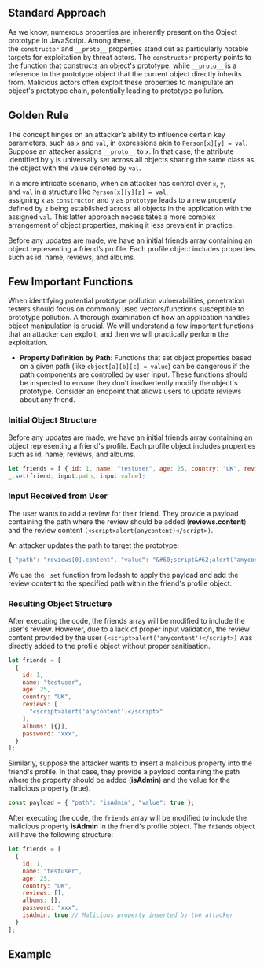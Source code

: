 
## Standard Approach
As we know, numerous properties are inherently present on the Object prototype in JavaScript. Among these, the `constructor` and `__proto__` properties stand out as particularly notable targets for exploitation by threat actors. The `constructor` property points to the function that constructs an object's prototype, while `__proto__` is a reference to the prototype object that the current object directly inherits from. Malicious actors often exploit these properties to manipulate an object's prototype chain, potentially leading to prototype pollution.

## Golden Rule
The concept hinges on an attacker’s ability to influence certain key parameters, such as `x` and `val`, in expressions akin to `Person[x][y] = val`. Suppose an attacker assigns `__proto__` to `x`. In that case, the attribute identified by `y` is universally set across all objects sharing the same class as the object with the value denoted by `val`.

In a more intricate scenario, when an attacker has control over `x`, `y`, and `val` in a structure like `Person[x][y][z] = val`, assigning `x` as `constructor` and `y` as `prototype` leads to a new property defined by `z` being established across all objects in the application with the assigned `val`. This latter approach necessitates a more complex arrangement of object properties, making it less prevalent in practice.

Before any updates are made, we have an initial friends array containing an object representing a friend’s profile. Each profile object includes properties such as id, name, reviews, and albums.

## Few Important Functions
When identifying potential prototype pollution vulnerabilities, penetration testers should focus on commonly used vectors/functions susceptible to prototype pollution. A thorough examination of how an application handles object manipulation is crucial. We will understand a few important functions that an attacker can exploit, and then we will practically perform the exploitation.

- **Property Definition by Path**: Functions that set object properties based on a given path (like `object[a][b][c] = value`) can be dangerous if the path components are controlled by user input. These functions should be inspected to ensure they don't inadvertently modify the object's prototype. Consider an endpoint that allows users to update reviews about any friend.

### **Initial Object Structure**
Before any updates are made, we have an initial friends array containing an object representing a friend's profile. Each profile object includes properties such as id, name, reviews, and albums.

```javascript
let friends = [ { id: 1, name: "testuser", age: 25, country: "UK", reviews: [], albums: [{ }], password: "xxx", } ]; 
_.set(friend, input.path, input.value);
```

### **Input Received from User**
The user wants to add a review for their friend. They provide a payload containing the path where the review should be added (**reviews.content**) and the review content `(<script>alert(anycontent)</script>)`.  

An attacker updates the path to target the prototype:
```javascript
{ "path": "reviews[0].content", "value": "&#60;script&#62;alert('anycontent')&#60;/script&#62;" };
```

We use the `_set` function from lodash to apply the payload and add the review content to the specified path within the friend's profile object.

### **Resulting Object Structure**
After executing the code, the friends array will be modified to include the user's review. However, due to a lack of proper input validation, the review content provided by the user `(<script>alert('anycontent')</script>)` was directly added to the profile object without proper sanitisation.

```javascript
let friends = [
  {
    id: 1,
    name: "testuser",
    age: 25,
    country: "UK",
    reviews: [
      "<script>alert('anycontent')</script>"
    ],
    albums: [{}],
    password: "xxx",
  }
];
```

Similarly, suppose the attacker wants to insert a malicious property into the friend's profile. In that case, they provide a payload containing the path where the property should be added (**isAdmin**) and the value for the malicious property (true).  

```javascript
const payload = { "path": "isAdmin", "value": true };
```

After executing the code, the `friends` array will be modified to include the malicious property **isAdmin** in the friend's profile object. The `friends` object will have the following structure:

```javascript
let friends = [
  {
    id: 1,
    name: "testuser",
    age: 25,
    country: "UK",
    reviews: [],
    albums: [],
    password: "xxx",
    isAdmin: true // Malicious property inserted by the attacker
  }
];
```

## Example
